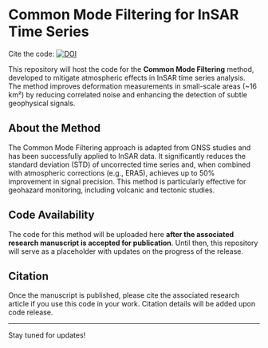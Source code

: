 # Common Mode Filtering for InSAR Time Series
Cite the code:      [![DOI](https://zenodo.org/badge/914178071.svg)](https://doi.org/10.5281/zenodo.14629137)

This repository will host the code for the **Common Mode Filtering** method, developed to mitigate atmospheric effects in InSAR time series analysis. The method improves deformation measurements in small-scale areas (~16 km²) by reducing correlated noise and enhancing the detection of subtle geophysical signals.

## About the Method
The Common Mode Filtering approach is adapted from GNSS studies and has been successfully applied to InSAR data. It significantly reduces the standard deviation (STD) of uncorrected time series and, when combined with atmospheric corrections (e.g., ERA5), achieves up to 50% improvement in signal precision. This method is particularly effective for geohazard monitoring, including volcanic and tectonic studies.

## Code Availability
The code for this method will be uploaded here **after the associated research manuscript is accepted for publication**. Until then, this repository will serve as a placeholder with updates on the progress of the release.

## Citation
Once the manuscript is published, please cite the associated research article if you use this code in your work. Citation details will be added upon code release.

---

Stay tuned for updates!



